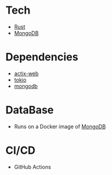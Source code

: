 # Tech

- [Rust](https://www.rust-lang.org/)
- [MongoDB](https://www.mongodb.com/)

# Dependencies

- [actix-web](https://actix.rs/)
- [tokio](https://tokio.rs/)
- [mongodb](https://docs.rs/mongodb/latest/mongodb/)

# DataBase

- Runs on a Docker image of [MongoDB](https://hub.docker.com/_/mongo/)

# CI/CD

- GitHub Actions
